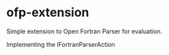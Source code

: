 # ofp-extension
Simple extension to Open Fortran Parser for evaluation. 

Implementing the IFortranParserAction
